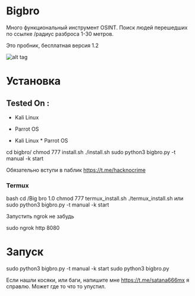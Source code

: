# Bigbro

Много функциональный инструмент OSINT. Поиск людей перешедших по ссылке /радиус разброса 1-30 метров.

Это пробник, бесплатная версия 1.2

![alt tag](https://github.com/Bafomet666/Bigbro/blob/main/screenshots.jpeg)​

# Установка

## Tested On :

* Kali Linux
* Parrot OS


* Kali Linux * Parrot OS

cd bigbro/
chmod 777 install.sh
./install.sh
sudo python3 bigbro.py -t manual -k start


Обязательно вступи в паблик https://t.me/hacknocrime

### Termux

bash
cd /Big bro 1.0
chmod 777 termux_install.sh
./termux_install.sh или sudo python3 bigbro.py -t manual -k start



Запустить ngrok не забудь

sudo ngrok http 8080

# Запуск

sudo python3 bigbro.py -t manual -k start
sudo python3 bigbro.py

Если нашли косяки, или баги, напишите мне https://t.me/satana666mx я справлю. Может где то что то упустил.
